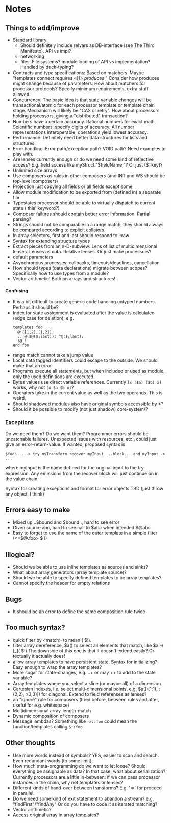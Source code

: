 # Notes
## Things to add/improve
- Standard library.
    - Should definitely include relvars as DB-interface (see The Third Manifesto). API vs impl?
    - networking
    - files. File systems? module loading of API vs implementation? Handled by duck-typing?
- Contracts and type specifications: Based on matchers. Maybe "templates connect requires <[<point>*]> produces <line>*"
  Consider how produces might change because of parameters.
  How about matchers for processor protocols? Specify minimum requirements, extra stuff allowed.
- Concurrency: The basic idea is that state variable changes will be transactional/atomic for each processor template or template chain stage.
  Mechanism will likely be "CAS or retry". How about processors holding processors, giving a "distributed" transaction?
- Numbers have a certain accuracy. Rational numbers for exact math. Scientific numbers, specify digits of accuracy. All number representations interoperable, operations yield lowest accuracy.
- Performance. Definitely need better data structures for lists and structures.
- Error handling. Error path/exception path? VOID path? Need examples to play with.
- Are lenses currently enough or do we need some kind of reflective access? E.g. field access like myStruct."$fieldName;"? Or just ($::key)?
- Unlimited size arrays
- Use composers as rules in other composers (and INT and WS should be top-level composers)
- Projection just copying all fields or all fields except some
- Allow module modification to be exported from (defined in) a separate file
- Typestates processor should be able to virtually dispatch to current state ('this' keyword?)
- Composer failures should contain better error information. Partial parsing?
- Strings should not be comparable in a range match, they should always be compared according to explicit collators.
- In array selectors, first and last should respond to ::raw
- Syntax for extending structure types
- Extract pieces from an n-D-subview: Lens of list of multidimensional lenses. Lenses as data. Relative lenses. Or just make processors?
- default parameters
- Asynchronous processes: callbacks, timeouts/deadlines, cancellation
- How should types (data declarations) migrate between scopes? Specifically how to use types from a module?
- Vector arithmetic! Both on arrays and structures!

#### Confusing
* It is a bit difficult to create generic code handling untyped numbers. Perhaps it should be?
* Index for state assignment is evaluated after the value is calculated (edge case for deletion), e.g.
  ```
  templates foo
    @:[[1,2],[1,2]];
    ..|@($@($;last)): ^@($;last);
    $@ !
  end foo
  ```
* range match cannot take a jump value
* Local data tagged identifiers could escape to the outside. We should make that an error.
* Programs execute all statements, but when included or used as module, only the used definitions are executed.
* Bytes values use direct variable references. Currently `[x ($a) ($b) x]` works, why not `[x $a $b x]`?
* Operators take in the current value as well as the two operands. This is weird.
* Should shadowed modules also have original symbols accessible by *?
* Should it be possible to modify (not just shadow) core-system/?

### Exceptions
Do we need them? Do we want them?
Programmer errors should be uncatchable failures.
Unexpected issues with resources, etc., could just give an error-return-value.
If wanted, proposed syntax is
```
$foos... -> try myTransform recover myInput ...block... end myInput -> ...
```
where myInput is the name defined for the original input to the try expression.
Any emissions from the recover block will just continue on in the value chain.

Syntax for creating exceptions and format for error objects TBD (just throw any object, I think)

## Errors easy to make
- Mixed up ..$bound and $bound.., hard to see error
- Given source abc, hard to see call to $abc when intended $@abc
- Easy to forget to use the name of the outer template in a simple filter \(<=$@.foo> $ !\)

## Illogical?
- Should we be able to use inline templates as sources and sinks?
- What about array generators (array template source)?
- Should we be able to specify defined templates to be array templates?
- Cannot specify the header for empty relations

## Bugs
- It should be an error to define the same composition rule twice

## Too much syntax?
- quick filter by \<match> to mean \(<match> $!\).
- filter array dereference, $a(<match>) to select all elements that match, like $a -> \[_](<match> $!\)
  The downside of this one is that it doesn't extend easily? Or textually it actually does!
- allow array templates to have persistent state. Syntax for initializing? Easy enough to wrap the array templates?
- More sugar for state-changes, e.g. ..+ or may ++ to add to the state variable?
- Array templates where you select a slice (or maybe all) of a dimension
- Cartesian indexes, i.e. select multi-dimensional points, e.g. $a([:(1;1), :(2;2), :(3;3)]) for diagonal. Extend to
  field referenses as lenses?
- an "ignore" rule for composers (tried before, between rules and after, useful for e.g. whitespace)
- Multidimensional array-length-match
- Dynamic composition of composers
- Message lambdas? Something like `->::foo` could mean the function/templates calling `$::foo`

## Other thoughts
- Use more words instead of symbols? YES, easier to scan and search. Even redundant words (to some limit).
- How much meta-programming do we want to let loose? Should everything be assignable as data? In that case, what about serialization?
  Currently processors are a little in-between: if we can pass processor instances in the chain, why not templates or lenses?
- Different kinds of hand-over between transforms? E.g. '=>' for proceed in parallel.
- Do we need some kind of exit statement to abandon a stream? e.g. "findFirst"/"findAny" Or do you have to code it as iterated matching?
- Vector arithmetic?
- Access original array in array templates?
